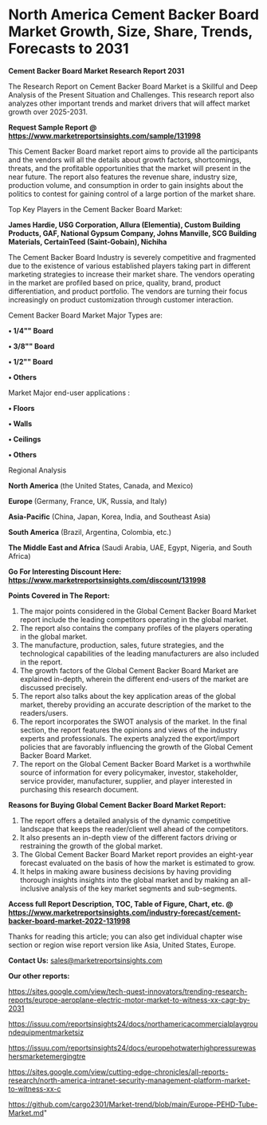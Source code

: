 # North America Cement Backer Board Market Growth, Size, Share, Trends, Forecasts to 2031

<strong>Cement Backer Board Market Research Report 2031</strong>

The Research Report on Cement Backer Board Market is a Skillful and Deep Analysis of the Present Situation and Challenges. This research report also analyzes other important trends and market drivers that will affect market growth over 2025-2031.

<strong>Request Sample Report @ <a href=https://www.marketreportsinsights.com/sample/131998>https://www.marketreportsinsights.com/sample/131998</a></strong>

This Cement Backer Board market report aims to provide all the participants and the vendors will all the details about growth factors, shortcomings, threats, and the profitable opportunities that the market will present in the near future. The report also features the revenue share, industry size, production volume, and consumption in order to gain insights about the politics to contest for gaining control of a large portion of the market share.

Top Key Players in the Cement Backer Board Market:

<strong>James Hardie, USG Corporation, Allura (Elementia), Custom Building Products, GAF, National Gypsum Company, Johns Manville, SCG Building Materials, CertainTeed (Saint-Gobain), Nichiha</strong>

The Cement Backer Board Industry is severely competitive and fragmented due to the existence of various established players taking part in different marketing strategies to increase their market share. The vendors operating in the market are profiled based on price, quality, brand, product differentiation, and product portfolio. The vendors are turning their focus increasingly on product customization through customer interaction.

Cement Backer Board Market Major Types are:

<strong>• 1/4"" Board

• 3/8"" Board

• 1/2"" Board

• Others</strong>

Market Major end-user applications :

<strong>• Floors

• Walls

• Ceilings

• Others</strong>

Regional Analysis

</u><strong><b>North America</b></strong> (the United States, Canada, and Mexico)

<strong><b>Europe </b></strong>(Germany, France, UK, Russia, and Italy)

<strong><b>Asia-Pacific</b></strong> (China, Japan, Korea, India, and Southeast Asia)

<strong><b>South America</b></strong> (Brazil, Argentina, Colombia, etc.)

<strong><b>The Middle East and Africa</b></strong> (Saudi Arabia, UAE, Egypt, Nigeria, and South Africa)

<strong>Go For Interesting Discount Here: <a href=https://www.marketreportsinsights.com/discount/131998>https://www.marketreportsinsights.com/discount/131998</a></strong>

<strong>Points Covered in The Report:</strong>
<ol>
  <li>The major points considered in the Global Cement Backer Board Market report include the leading competitors operating in the global market.</li>
  <li>The report also contains the company profiles of the players operating in the global market.</li>
  <li>The manufacture, production, sales, future strategies, and the technological capabilities of the leading manufacturers are also included in the report.</li>
  <li>The growth factors of the Global Cement Backer Board Market are explained in-depth, wherein the different end-users of the market are discussed precisely.</li>
  <li>The report also talks about the key application areas of the global market, thereby providing an accurate description of the market to the readers/users.</li>
  <li>The report incorporates the SWOT analysis of the market. In the final section, the report features the opinions and views of the industry experts and professionals. The experts analyzed the export/import policies that are favorably influencing the growth of the Global Cement Backer Board Market.</li>
  <li>The report on the Global Cement Backer Board Market is a worthwhile source of information for every policymaker, investor, stakeholder, service provider, manufacturer, supplier, and player interested in purchasing this research document.</li>
</ol>
<strong>Reasons for Buying Global Cement Backer Board Market Report:</strong>

<ol>
  <li>The report offers a detailed analysis of the dynamic competitive landscape that keeps the reader/client well ahead of the competitors.</li>
  <li>It also presents an in-depth view of the different factors driving or restraining the growth of the global market.</li>
  <li>The Global Cement Backer Board Market report provides an eight-year forecast evaluated on the basis of how the market is estimated to grow.</li>
  <li>It helps in making aware business decisions by having providing thorough insights insights into the global market and by making an all-inclusive analysis of the key market segments and sub-segments.</li>
</ol>
<strong>Access full Report Description, TOC, Table of Figure, Chart, etc. @ <a href=https://www.marketreportsinsights.com/industry-forecast/cement-backer-board-market-2022-131998>https://www.marketreportsinsights.com/industry-forecast/cement-backer-board-market-2022-131998</a></strong>


Thanks for reading this article; you can also get individual chapter wise section or region wise report version like Asia, United States, Europe.

<strong>Contact Us:</strong>
sales@marketreportsinsights.com

<strong>Our other reports:</strong>

<a href=https://sites.google.com/view/tech-quest-innovators/trending-research-reports/europe-aeroplane-electric-motor-market-to-witness-xx-cagr-by-2031>https://sites.google.com/view/tech-quest-innovators/trending-research-reports/europe-aeroplane-electric-motor-market-to-witness-xx-cagr-by-2031</a>

<a href=https://issuu.com/reportsinsights24/docs/northamericacommercialplaygroundequipmentmarketsiz>https://issuu.com/reportsinsights24/docs/northamericacommercialplaygroundequipmentmarketsiz</a>

<a href=https://issuu.com/reportsinsights24/docs/europehotwaterhighpressurewashersmarketemergingtre>https://issuu.com/reportsinsights24/docs/europehotwaterhighpressurewashersmarketemergingtre</a>

<a href=https://sites.google.com/view/cutting-edge-chronicles/all-reports-research/north-america-intranet-security-management-platform-market-to-witness-xx-c>https://sites.google.com/view/cutting-edge-chronicles/all-reports-research/north-america-intranet-security-management-platform-market-to-witness-xx-c</a>

<a href=https://github.com/cargo2301/Market-trend/blob/main/Europe-PEHD-Tube-Market.md>https://github.com/cargo2301/Market-trend/blob/main/Europe-PEHD-Tube-Market.md</a>"
